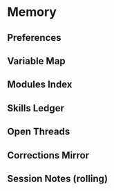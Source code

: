 # Memory

## Preferences

## Variable Map

## Modules Index

## Skills Ledger

## Open Threads

## Corrections Mirror

## Session Notes (rolling)
